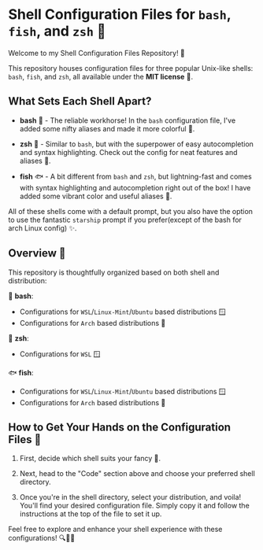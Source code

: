 # Shell Configuration Files for `bash`, `fish`, and `zsh` 🐚

Welcome to my Shell Configuration Files Repository! 🚀

This repository houses configuration files for three popular Unix-like shells: `bash`, `fish`, and `zsh`, all available under the **MIT license** 📜.

## What Sets Each Shell Apart?

- **bash** 🐢 - The reliable workhorse! In the `bash` configuration file, I've added some nifty aliases and made it more colorful 🌈.

- **zsh** 🚀 - Similar to `bash`, but with the superpower of easy autocompletion and syntax highlighting. Check out the config for neat features and aliases 🎨.

- **fish** 🐟 - A bit different from `bash` and `zsh`, but lightning-fast and comes with syntax highlighting and autocompletion right out of the box! I have added some vibrant color and useful aliases 🌟.

All of these shells come with a default prompt, but you also have the option to use the fantastic `starship` prompt if you prefer(except of the bash for arch Linux config) ✨.

## Overview 📂

This repository is thoughtfully organized based on both shell and distribution:

🐢 **bash**:
   - Configurations for `WSL`/`Linux-Mint`/`Ubuntu` based distributions 🪟
   - Configurations for `Arch` based distributions 🐧

🚀 **zsh**:
   - Configurations for `WSL` 🪟

🐟 **fish**:
   - Configurations for `WSL`/`Linux-Mint`/`Ubuntu` based distributions 🪟
   - Configurations for `Arch` based distributions 🐧

## How to Get Your Hands on the Configuration Files 🤲

1. First, decide which shell suits your fancy 🤔.

2. Next, head to the "Code" section above and choose your preferred shell directory.

3. Once you're in the shell directory, select your distribution, and voila! You'll find your desired configuration file. Simply copy it and follow the instructions at the top of the file to set it up.

Feel free to explore and enhance your shell experience with these configurations! 🔍🔧🚀
